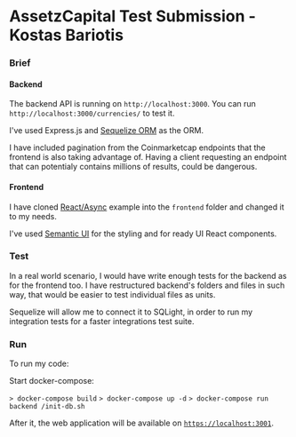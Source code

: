 # AssetzCapital Test Submission - Kostas Bariotis

### Brief
#### Backend
The backend API is running on `http://localhost:3000`. You can run
`http://localhost:3000/currencies/` to test it.

I've used Express.js and [Sequelize ORM](http://docs.sequelizejs.com/) as the ORM.

I have included pagination from the Coinmarketcap endpoints that the frontend
is also taking advantage of. Having a client requesting an endpoint
that can potentialy contains millions of results, could be dangerous.

#### Frontend
I have cloned [React/Async](https://github.com/reactjs/redux/tree/master/examples/async)
example into the `frontend` folder and changed it to my needs.

I've used [Semantic UI](https://react.semantic-ui.com/addons/pagination#pagination-example-options) for the styling and for ready UI React components.

### Test
In a real world scenario, I would have write enough tests for the
backend as for the frontend too. I have restructured backend's
folders and files in such way, that would be easier to test individual
files as units.

Sequelize will allow me to connect it to SQLight, in order to run
my integration tests for a faster integrations test suite.

### Run

To run my code:

Start docker-compose:

`> docker-compose build`
`> docker-compose up -d`
`> docker-compose run backend /init-db.sh`

After it, the web application will be available on
[`https://localhost:3001`](https://localhost:3001).
